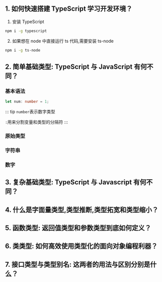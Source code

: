 ## 1. 如何快速搭建 TypeScript 学习开发环境？

1. 安装 TypeScript

```sh
npm i -g typescript
```

2. 如果想在 node 中直接运行 ts 代码,需要安装 ts-node

```sh
npm i -g ts-node
```

## 2. 简单基础类型: TypeScript 与 JavaScript 有何不同？

### 基本语法

```ts
let num: number = 1;
```

::: tip
`number`表示数字类型

`:`用来分割变量和类型的分隔符
:::

### 原始类型

### 字符串

### 数字

## 3. 复杂基础类型: TypeScript 与 Javascript 有何不同？

## 4. 什么是字面量类型,类型推断,类型拓宽和类型缩小？

## 5. 函数类型: 返回值类型和参数类型到底如何定义？

## 6. 类类型: 如何高效使用类型化的面向对象编程利器？

## 7. 接口类型与类型别名: 这两者的用法与区别分别是什么？
